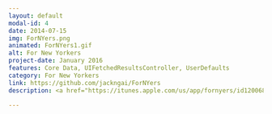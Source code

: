 ```yaml
---
layout: default
modal-id: 4
date: 2014-07-15
img: ForNYers.png
animated: ForNYers1.gif
alt: For New Yorkers
project-date: January 2016
features: Core Data, UIFetchedResultsController, UserDefaults
category: For New Yorkers
link: https://github.com/jackngai/ForNYers
description: <a href="https://itunes.apple.com/us/app/fornyers/id1200685267?mt=8">(Available in the App Store)</a> This app was designed by a New Yorker, for fellow New Yorkers. It's main functions are a news reader (with news from NYT), a tip calculator, a Metrocard refill calculator and a steps calculator. The functions are divided by a tab bar controller. The user can switch between each function using the tab bar controller.

---
```

